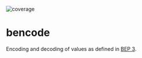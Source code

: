 ![coverage](https://img.shields.io/badge/coverage-100.0%25-brightgreen)

# bencode

Encoding and decoding of values as defined in [BEP 3](https://www.bittorrent.org/beps/bep_0003.html).
